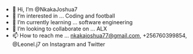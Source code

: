- 👋 Hi, I’m @NkakaJoshua7
- 👀 I’m interested in ... Coding and football 
- 🌱 I’m currently learning ... software engineering 
- 💞️ I’m looking to collaborate on ... ALX
- 📫 How to reach me ... nkakajoshua77@gmail.com, +256760399854, @Leonel.j7 on Instagram and Twitter 

<!---
NkakaJoshua7/NkakaJoshua7 is a ✨ special ✨ repository because its `README.md` (this file) appears on your GitHub profile.
You can click the Preview link to take a look at your changes.
--->

